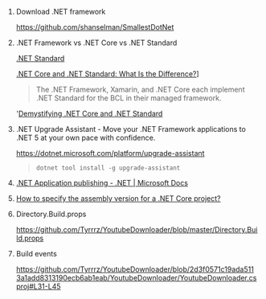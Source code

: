 1. Download .NET framework
   
   https://github.com/shanselman/SmallestDotNet

2. .NET Framework vs .NET Core vs .NET Standard
   
   [.NET Standard](https://docs.microsoft.com/en-us/dotnet/standard/net-standard)
   
   [.NET Core and .NET Standard: What Is the Difference?](https://www.infoq.com/news/2017/10/dotnet-core-standard-difference/)]
   
   > The .NET Framework, Xamarin, and .NET Core each implement .NET  Standard for the BCL in their managed framework.
   
   '[Demystifying .NET Core and .NET Standard](https://docs.microsoft.com/en-us/archive/msdn-magazine/2017/september/net-standard-demystifying-net-core-and-net-standard)

3. .NET Upgrade Assistant - Move your .NET Framework applications to .NET 5 at your own pace with confidence.
   
   https://dotnet.microsoft.com/platform/upgrade-assistant
   
   > ```
   > dotnet tool install -g upgrade-assistant
   > ```

4. [.NET Application publishing - .NET | Microsoft Docs](https://docs.microsoft.com/en-us/dotnet/core/deploying/)

5. [How to specify the assembly version for a .NET Core project?](https://stackoverflow.com/questions/58433665/how-to-specify-the-assembly-version-for-a-net-core-project)

6. Directory.Build.props
   
   https://github.com/Tyrrrz/YoutubeDownloader/blob/master/Directory.Build.props

7. Build events
   
   https://github.com/Tyrrrz/YoutubeDownloader/blob/2d3f0571c19ada5113a1add8313190ecb6ab1eab/YoutubeDownloader/YoutubeDownloader.csproj#L31-L45
   
   
